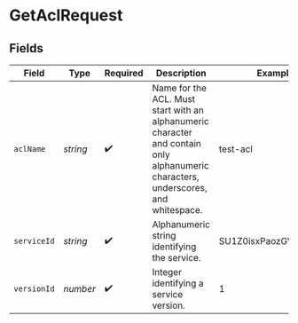 # GetAclRequest


## Fields

| Field                                                                                                                              | Type                                                                                                                               | Required                                                                                                                           | Description                                                                                                                        | Example                                                                                                                            |
| ---------------------------------------------------------------------------------------------------------------------------------- | ---------------------------------------------------------------------------------------------------------------------------------- | ---------------------------------------------------------------------------------------------------------------------------------- | ---------------------------------------------------------------------------------------------------------------------------------- | ---------------------------------------------------------------------------------------------------------------------------------- |
| `aclName`                                                                                                                          | *string*                                                                                                                           | :heavy_check_mark:                                                                                                                 | Name for the ACL. Must start with an alphanumeric character and contain only alphanumeric characters, underscores, and whitespace. | test-acl                                                                                                                           |
| `serviceId`                                                                                                                        | *string*                                                                                                                           | :heavy_check_mark:                                                                                                                 | Alphanumeric string identifying the service.                                                                                       | SU1Z0isxPaozGVKXdv0eY                                                                                                              |
| `versionId`                                                                                                                        | *number*                                                                                                                           | :heavy_check_mark:                                                                                                                 | Integer identifying a service version.                                                                                             | 1                                                                                                                                  |